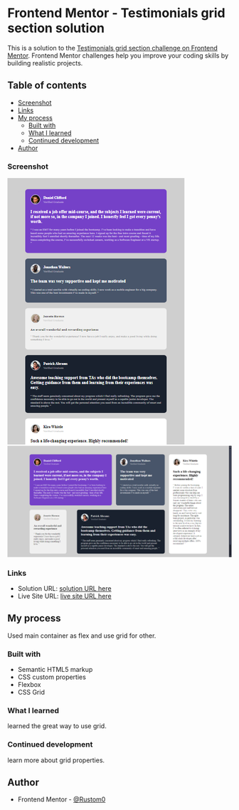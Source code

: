 # Frontend Mentor - Testimonials grid section solution

This is a solution to the [Testimonials grid section challenge on Frontend Mentor](https://www.frontendmentor.io/challenges/testimonials-grid-section-Nnw6J7Un7). Frontend Mentor challenges help you improve your coding skills by building realistic projects. 

## Table of contents
  - [Screenshot](#screenshot)
  - [Links](#links)
- [My process](#my-process)
  - [Built with](#built-with)
  - [What I learned](#what-i-learned)
  - [Continued development](#continued-development)
- [Author](#author)

### Screenshot

![](./images/desktop.png)
![](./images/Opera%20Snapshot_2024-10-31_213036_127.0.0.1.png)

### Links

- Solution URL: [solution URL here](![](./images/desktop.png))
- Live Site URL: [live site URL here](https://rustom0.github.io/project6/)

## My process
  Used main container as flex and use grid for other.

### Built with

- Semantic HTML5 markup
- CSS custom properties
- Flexbox
- CSS Grid


### What I learned
  learned the great way to use grid.


### Continued development
learn more about grid properties.


## Author

- Frontend Mentor - [@Rustom0](https://www.frontendmentor.io/profile/Rustom0)


